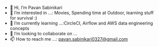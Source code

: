 - 👋 Hi, I’m Pavan Sabinikari
- 👀 I’m interested in ...: Movies, Spending time at Outdoor, learning stuff for survival :)
- 🌱 I’m currently learning ...:CircleCI, Airflow and AWS data engineering concepts
- 💞️ I’m looking to collaborate on ...
- 📫 How to reach me ...: pavan.sabinikari0327@gmail.com

<!---
PavanSabinikari0327/PavanSabinikari0327 is a ✨ special ✨ repository because its `README.md` (this file) appears on your GitHub profile.
You can click the Preview link to take a look at your changes.
--->
